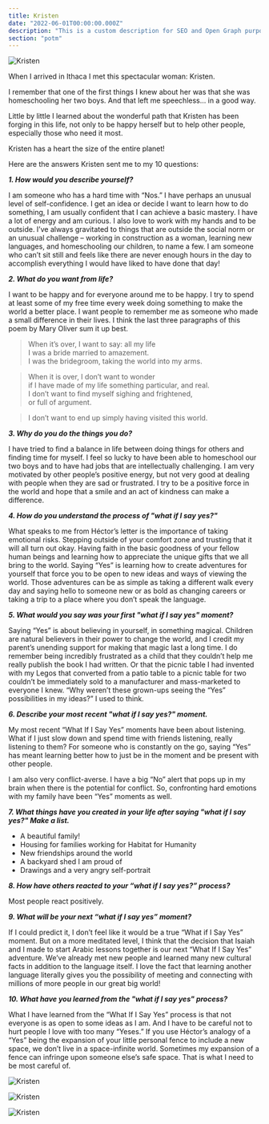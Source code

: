 ```yaml
---
title: Kristen
date: "2022-06-01T00:00:00.000Z"
description: "This is a custom description for SEO and Open Graph purposes, rather than the default generated excerpt. Simply add a description field to the frontmatter."
section: "potm"
---
```


![Kristen](../images/jun22-1.jpg)

When I arrived in Ithaca I met this spectacular woman: Kristen.

I remember that one of the first things I knew about her was that she was homeschooling her two boys. And that left me speechless… in a good way.

Little by little I learned about the wonderful path that Kristen has been forging in this life, not only to be happy herself but to help other people, especially those who need it most.

Kristen has a heart the size of the entire planet!

Here are the answers Kristen sent me to my 10 questions:

***1. How would you describe yourself?***

I am someone who has a hard time with “Nos.” I have perhaps an unusual level of self-confidence. I get an idea or decide I want to learn how to do something, I am usually confident that I can achieve a basic mastery. I have a lot of energy and am curious. I also love to work with my hands and to be outside. I’ve always gravitated to things that are outside the social norm or an unusual challenge – working in construction as a woman, learning new languages, and homeschooling our children, to name a few. I am someone who can’t sit still and feels like there are never enough hours in the day to accomplish everything I would have liked to have done that day!

***2. What do you want from life?***

I want to be happy and for everyone around me to be happy. I try to spend at least some of my free time every week doing something to make the world a better place. I want people to remember me as someone who made a small difference in their lives.
I think the last three paragraphs of this poem by Mary Oliver sum it up best.

>When it’s over, I want to say: all my life\
>I was a bride married to amazement.\
>I was the bridegroom, taking the world into my arms.

>When it is over, I don’t want to wonder\
>if I have made of my life something particular, and real.\
>I don’t want to find myself sighing and frightened,\
>or full of argument.

>I don’t want to end up simply having visited this world.
  
***3. Why do you do the things you do?***

I have tried to find a balance in life between doing things for others and finding time for myself. I feel so lucky to have been able to homeschool our two boys and to have had jobs that are intellectually challenging. I am very motivated by other people’s positive energy, but not very good at dealing with people when they are sad or frustrated. I try to be a positive force in the world and hope that a smile and an act of kindness can make a difference.
  
***4. How do you understand the process of "what if I say yes?"***

What speaks to me from Héctor’s letter is the importance of taking emotional risks. Stepping outside of your comfort zone and trusting that it will all turn out okay. Having faith in the basic goodness of your fellow human beings and learning how to appreciate the unique gifts that we all bring to the world. Saying “Yes” is learning how to create adventures for yourself that force you to be open to new ideas and ways of viewing the world. Those adventures can be as simple as taking a different walk every day and saying hello to someone new or as bold as changing careers or taking a trip to a place where you don’t speak the language.
  
***5. What would you say was your first "what if I say yes" moment?***

Saying “Yes” is about believing in yourself, in something magical. Children are natural believers in their power to change the world, and I credit my parent’s unending support for making that magic last a long time. I do remember being incredibly frustrated as a child that they couldn’t help me really publish the book I had written. Or that the picnic table I had invented with my Legos that converted from a patio table to a picnic table for two couldn’t be immediately sold to a manufacturer and mass-marketed to everyone I knew. “Why weren’t these grown-ups seeing the “Yes” possibilities in my ideas?” I used to think.

***6. Describe your most recent "what if I say yes?" moment.***

My most recent “What If I Say Yes” moments have been about listening. What if I just slow down and spend time with friends listening, really listening to them? For someone who is constantly on the go, saying “Yes” has meant learning better how to just be in the moment and be present with other people.

I am also very conflict-averse. I have a big “No” alert that pops up in my brain when there is the potential for conflict. So, confronting hard emotions with my family have been “Yes” moments as well.

***7. What things have you created in your life after saying "what if I say yes?" Make a list.***

- A beautiful family!
- Housing for families working for Habitat for Humanity
- New friendships around the world
- A backyard shed I am proud of
- Drawings and a very angry self-portrait

***8. How have others reacted to your “what if I say yes?” process?***

Most people react positively.
  
***9. What will be your next “what if I say yes” moment?***

If I could predict it, I don’t feel like it would be a true “What if I Say Yes” moment. But on a more meditated level, I think that the decision that Isaiah and I made to start Arabic lessons together is our next “What If I Say Yes” adventure. We’ve already met new people and learned many new cultural facts in addition to the language itself.  I love the fact that learning another language literally gives you the possibility of meeting and connecting with millions of more people in our great big world!
  
***10. What have you learned from the "what if I say yes" process?***

What I have learned from the “What If I Say Yes” process is that not everyone is as open to some ideas as I am. And I have to be careful not to hurt people I love with too many “Yeses.” If you use Héctor’s analogy of a “Yes” being the expansion of your little personal fence to include a new space, we don’t live in a space-infinite world. Sometimes my expansion of a fence can infringe upon someone else’s safe space. That is what I need to be most careful of.

![Kristen](../images/jun22-2.jpg)

![Kristen](../images/jun22-3.jpg)

![Kristen](../images/jun22-4.jpg)
